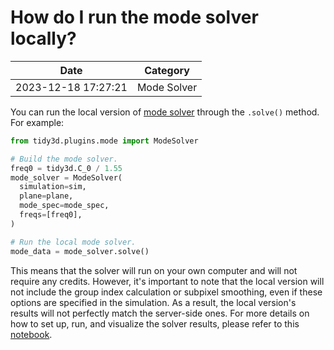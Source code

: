 # How do I run the mode solver locally?

| Date       | Category    |
|------------|-------------|
| 2023-12-18 17:27:21 | Mode Solver |


You can run the local version of <a target="_blank" rel="noopener" href="https://docs.flexcompute.com/projects/tidy3d/en/latest/api/_autosummary/tidy3d.plugins.mode.ModeSolver.html#tidy3d.plugins.mode.ModeSolver">mode solver</a> through the <code>.solve()</code> method. For example:

 



```python
from tidy3d.plugins.mode import ModeSolver

# Build the mode solver.
freq0 = tidy3d.C_0 / 1.55
mode_solver = ModeSolver(
  simulation=sim,
  plane=plane,
  mode_spec=mode_spec,
  freqs=[freq0],
)

# Run the local mode solver.
mode_data = mode_solver.solve()

```



This means that the solver will run on your own computer and will not require any credits. However, it's important to note that the local version will not include the group index calculation or subpixel smoothing, even if these options are specified in the simulation. As a result, the local version's results will not perfectly match the server-side ones. For more details on how to set up, run, and visualize the solver results, please refer to this <a href="https://www.flexcompute.com/tidy3d/examples/notebooks/ModeSolver/">notebook</a>.